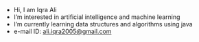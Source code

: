 - Hi, I am Iqra Ali
-  I’m interested in artificial intelligence and machine learning 
-  I’m currently learning data structures and algorithms using java
-  e-mail ID: ali.iqra2005@gmail.com

<!---
iqra2306/iqra2306 is a ✨ special ✨ repository because its `README.md` (this file) appears on your GitHub profile.
You can click the Preview link to take a look at your changes.
--->
